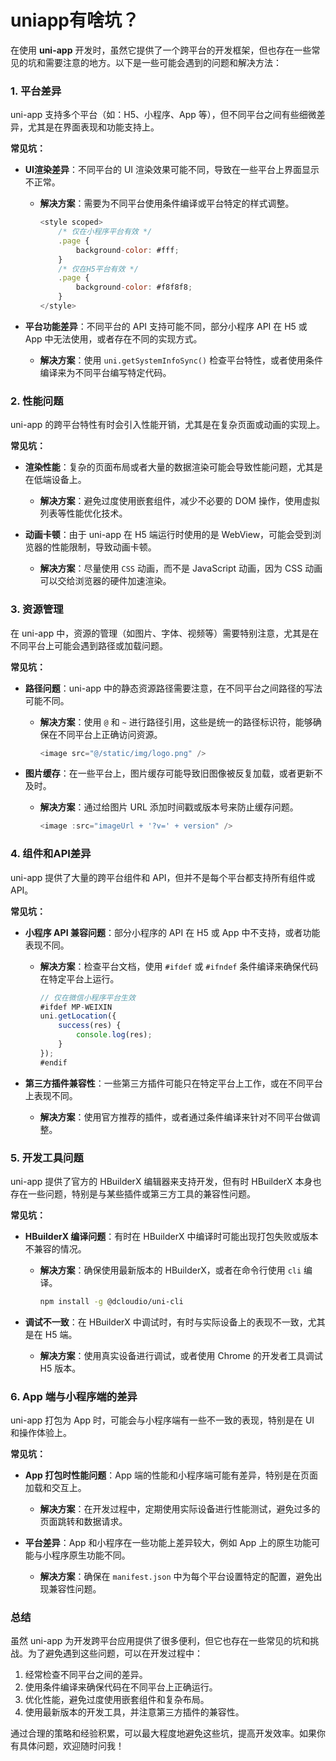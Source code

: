 # uniapp有啥坑？

在使用 **uni-app** 开发时，虽然它提供了一个跨平台的开发框架，但也存在一些常见的坑和需要注意的地方。以下是一些可能会遇到的问题和解决方法：

### 1. **平台差异**

   uni-app 支持多个平台（如：H5、小程序、App 等），但不同平台之间有些细微差异，尤其是在界面表现和功能支持上。

   **常见坑：**

- **UI渲染差异**：不同平台的 UI 渲染效果可能不同，导致在一些平台上界面显示不正常。
  - **解决方案**：需要为不同平台使用条件编译或平台特定的样式调整。

     ```javascript
     <style scoped>
         /* 仅在小程序平台有效 */
         .page {
             background-color: #fff;
         }
         /* 仅在H5平台有效 */
         .page {
             background-color: #f8f8f8;
         }
     </style>
     ```

- **平台功能差异**：不同平台的 API 支持可能不同，部分小程序 API 在 H5 或 App 中无法使用，或者存在不同的实现方式。
  - **解决方案**：使用 `uni.getSystemInfoSync()` 检查平台特性，或者使用条件编译来为不同平台编写特定代码。

### 2. **性能问题**

   uni-app 的跨平台特性有时会引入性能开销，尤其是在复杂页面或动画的实现上。

   **常见坑：**

- **渲染性能**：复杂的页面布局或者大量的数据渲染可能会导致性能问题，尤其是在低端设备上。
  - **解决方案**：避免过度使用嵌套组件，减少不必要的 DOM 操作，使用虚拟列表等性能优化技术。

- **动画卡顿**：由于 uni-app 在 H5 端运行时使用的是 WebView，可能会受到浏览器的性能限制，导致动画卡顿。
  - **解决方案**：尽量使用 `CSS` 动画，而不是 JavaScript 动画，因为 CSS 动画可以交给浏览器的硬件加速渲染。

### 3. **资源管理**

   在 uni-app 中，资源的管理（如图片、字体、视频等）需要特别注意，尤其是在不同平台上可能会遇到路径或加载问题。

   **常见坑：**

- **路径问题**：uni-app 中的静态资源路径需要注意，在不同平台之间路径的写法可能不同。
  - **解决方案**：使用 `@` 和 `~` 进行路径引用，这些是统一的路径标识符，能够确保在不同平台上正确访问资源。

     ```javascript
     <image src="@/static/img/logo.png" />
     ```

- **图片缓存**：在一些平台上，图片缓存可能导致旧图像被反复加载，或者更新不及时。
  - **解决方案**：通过给图片 URL 添加时间戳或版本号来防止缓存问题。

     ```javascript
     <image :src="imageUrl + '?v=' + version" />
     ```

### 4. **组件和API差异**

   uni-app 提供了大量的跨平台组件和 API，但并不是每个平台都支持所有组件或 API。

   **常见坑：**

- **小程序 API 兼容问题**：部分小程序的 API 在 H5 或 App 中不支持，或者功能表现不同。
  - **解决方案**：检查平台文档，使用 `#ifdef` 或 `#ifndef` 条件编译来确保代码在特定平台上运行。

     ```javascript
     // 仅在微信小程序平台生效
     #ifdef MP-WEIXIN
     uni.getLocation({
         success(res) {
             console.log(res);
         }
     });
     #endif
     ```

- **第三方插件兼容性**：一些第三方插件可能只在特定平台上工作，或在不同平台上表现不同。
  - **解决方案**：使用官方推荐的插件，或者通过条件编译来针对不同平台做调整。

### 5. **开发工具问题**

   uni-app 提供了官方的 HBuilderX 编辑器来支持开发，但有时 HBuilderX 本身也存在一些问题，特别是与某些插件或第三方工具的兼容性问题。

   **常见坑：**

- **HBuilderX 编译问题**：有时在 HBuilderX 中编译时可能出现打包失败或版本不兼容的情况。
  - **解决方案**：确保使用最新版本的 HBuilderX，或者在命令行使用 `cli` 编译。

     ```bash
     npm install -g @dcloudio/uni-cli
     ```

- **调试不一致**：在 HBuilderX 中调试时，有时与实际设备上的表现不一致，尤其是在 H5 端。
  - **解决方案**：使用真实设备进行调试，或者使用 Chrome 的开发者工具调试 H5 版本。

### 6. **App 端与小程序端的差异**

   uni-app 打包为 App 时，可能会与小程序端有一些不一致的表现，特别是在 UI 和操作体验上。

   **常见坑：**

- **App 打包时性能问题**：App 端的性能和小程序端可能有差异，特别是在页面加载和交互上。
  - **解决方案**：在开发过程中，定期使用实际设备进行性能测试，避免过多的页面跳转和数据请求。

- **平台差异**：App 和小程序在一些功能上差异较大，例如 App 上的原生功能可能与小程序原生功能不同。
  - **解决方案**：确保在 `manifest.json` 中为每个平台设置特定的配置，避免出现兼容性问题。

### 总结

虽然 uni-app 为开发跨平台应用提供了很多便利，但它也存在一些常见的坑和挑战。为了避免遇到这些问题，可以在开发过程中：

1. 经常检查不同平台之间的差异。
2. 使用条件编译来确保代码在不同平台上正确运行。
3. 优化性能，避免过度使用嵌套组件和复杂布局。
4. 使用最新版本的开发工具，并注意第三方插件的兼容性。

通过合理的策略和经验积累，可以最大程度地避免这些坑，提高开发效率。如果你有具体问题，欢迎随时问我！
